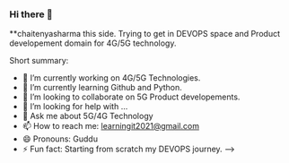 ### Hi there 👋


**chaitenyasharma this side. Trying to get in DEVOPS space and Product developement domain for 4G/5G technology.

Short summary:

- 🔭 I’m currently working on 4G/5G Technologies.
- 🌱 I’m currently learning Github and Python.
- 👯 I’m looking to collaborate on 5G Product developements.
- 🤔 I’m looking for help with ...
- 💬 Ask me about 5G/4G Technology
- 📫 How to reach me: learningit2021@gmail.com
- 😄 Pronouns: Guddu 
- ⚡ Fun fact: Starting from scratch my DEVOPS journey.
-->

